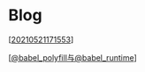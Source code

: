 # Blog

[[20210521171553]]

[[@babel_polyfill与@babel_runtime]]

[//begin]: # "Autogenerated link references for markdown compatibility"
[20210521171553]: 20210521171553 "文本溢出截断省略"
[@babel_polyfill与@babel_runtime]: @babel_polyfill与@babel_runtime "@babel/polyfill与@babel/runtime"
[//end]: # "Autogenerated link references"